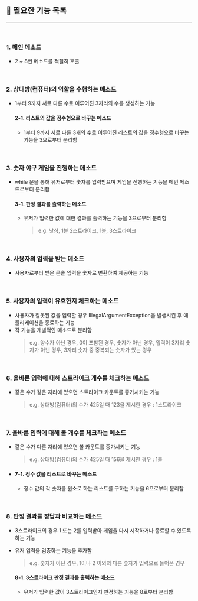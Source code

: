 
## 📌 필요한 기능 목록  
___
<br/>

### 1. 메인 메소드
- 2 ~ 8번 메소드를 적절히 호출
<br/>

### 2. 상대방(컴퓨터)의 역할을 수행하는 메소드
- 1부터 9까지 서로 다른 수로 이루어진 3자리의 수를 생성하는 기능
  
  #### 2-1. 리스트의 값을 정수형으로 바꾸는 메소드
  - 1부터 9까지 서로 다른 3개의 수로 이루어진 리스트의 값을 정수형으로 바꾸는 기능을 3으로부터 분리함
<br/>

### 3. 숫자 야구 게임을 진행하는 메소드
- while 문을 통해 유저로부터 숫자를 입력받으며 게임을 진행하는 기능을 메인 메소드로부터 분리함  
  
  #### 3-1. 판정 결과를 출력하는 메소드
    - 유저가 입력한 값에 대한 결과를 출력하는 기능을 3으로부터 분리함
      > e.g. 낫싱, 1볼 2스트라이크, 1볼, 3스트라이크
<br/>

### 4. 사용자의 입력을 받는 메소드
- 사용자로부터 받은 콘솔 입력을 숫자로 변환하여 제공하는 기능
<br/>

### 5. 사용자의 입력이 유효한지 체크하는 메소드
- 사용자가 잘못된 값을 입력할 경우 IllegalArgumentException을 발생시킨 후 애플리케이션을 종료하는 기능
- 각 기능을 개별적인 메소드로 분리함
  > e.g. 양수가 아닌 경우,
         0이 포함된 경우,
         숫자가 아닌 경우,
         입력이 3자리 숫자가 아닌 경우,
         3자리 숫자 중 중복되는 숫자가 있는 경우
<br/>

### 6. 올바른 입력에 대해 스트라이크 개수를 체크하는 메소드
- 같은 수가 같은 자리에 있으면 스트라이크 카운트를 증가시키는 기능
  > e.g. 상대방(컴퓨터)의 수가 425일 때 123을 제시한 경우 : 1스트라이크
<br/>

### 7. 올바른 입력에 대해 볼 개수를 체크하는 메소드
- 같은 수가 다른 자리에 있으면 볼 카운트를 증가시키는 기능
  > e.g. 상대방(컴퓨터)의 수가 425일 때 156을 제시한 경우 : 1볼  
  
- #### 7-1. 정수 값을 리스트로 바꾸는 메소드
    - 정수 값의 각 숫자를 원소로 하는 리스트를 구하는 기능을 6으로부터 분리함
<br/>

### 8. 판정 결과를 정답과 비교하는 메소드
- 3스트라이크의 경우 1 또는 2를 입력받아 게임을 다시 시작하거나 종료할 수 있도록 하는 기능
- 유저 입력을 검증하는 기능을 추가함
  > e.g. 숫자가 아닌 경우, 1이나 2 이외의 다른 숫자가 입력으로 들어온 경우  
  
  #### 8-1. 3스트라이크 판정 결과를 출력하는 메소드
    - 유저가 입력한 값이 3스트라이크인지 판정하는 기능을 8로부터 분리함
